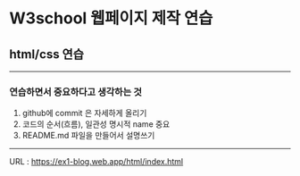 # W3school 웹페이지 제작 연습
## html/css 연습
-------------------

### 연습하면서 중요하다고 생각하는 것
1. github에 commit 은 자세하게 올리기
2. 코드의 순서(흐름), 일관성 명시적 name 중요
3. README.md 파일을 만들어서 설명쓰기


***

URL : https://ex1-blog.web.app/html/index.html



